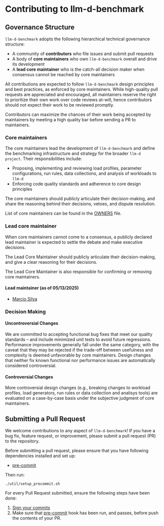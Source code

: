 # Contributing to llm-d-benchmark

## Governance Structure

`llm-d-benchmark` adopts the following hierarchical technical governance structure:

- A community of **contributors** who file issues and submit pull requests
- A body of **core maintainers** who own `llm-d-benchmark` overall and drive its development
- A **lead core maintainer** who is the catch-all decision maker when consensus cannot be reached by core maintainers

All contributions are expected to follow `llm-d-benchmark` design principles and best practices, as enforced by core maintainers. While high-quality pull requests are appreciated and encouraged, all maintainers reserve the right to prioritize their own work over code reviews at-will, hence contributors should not expect their work to be reviewed promptly.

Contributors can maximize the chances of their work being accepted by maintainers by meeting a high quality bar before sending a PR to maintainers.

### Core maintainers

The core maintainers lead the development of `llm-d-benchmark` and define the benchmarking infrastructure and strategy for the broader `llm-d project`. Their responsibilities include:

- Proposing, implementing and reviewing load profiles, parameter configurations, run rules, data collections, and analysis of workloads to `llm-d`
- Enforcing code quality standards and adherence to core design principles

The core maintainers should publicly articulate their decision-making, and share the reasoning behind their decisions, vetoes, and dispute resolution.

List of core maintainers can be found in the [OWNERS](OWNERS) file.

### Lead core maintainer

When core maintainers cannot come to a consensus, a publicly declared lead maintainer is expected to settle the debate and make executive decisions.

The Lead Core Maintainer should publicly articulate their decision-making, and give a clear reasoning for their decisions.

The Lead Core Maintainer is also responsible for confirming or removing core maintainers.

#### Lead maintainer (as of 05/13/2025)

- [Marcio Silva](https://github.com/maugustosilva)

### Decision Making

#### Uncontroversial Changes

We are committed to accepting functional bug fixes that meet our quality standards – and include minimized unit tests to avoid future regressions. Performance improvements generally fall under the same category, with the caveat that they may be rejected if the trade-off between usefulness and complexity is deemed unfavorable by core maintainers. Design changes that neither fix known functional nor performance issues are automatically considered controversial.

#### Controversial Changes

More controversial design changes (e.g., breaking changes to workload profiles, load generators, run rules or data collection and analisys tools) are evaluated on a case-by-case basis under the subjective judgment of core maintainers.

## Submitting a Pull Request

We welcome contributions to any aspect of `llm-d-benchmark`! If you have a bug fix, feature request, or improvement, please submit a pull request (PR) to the repository.

Before submitting a pull request, please ensure that you have following dependencies installed and set up:

- [pre-commit](https://pre-commit.com/)

Then run:

```./util/setup_precommit.sh```

For every Pull Request submitted, ensure the following steps have been done:

1. [Sign your commits](https://docs.github.com/en/authentication/managing-commit-signature-verification/signing-commits)
2. Make sure that [pre-commit](https://pre-commit.com/) hook has been run, and passes, before push the contents of your PR.